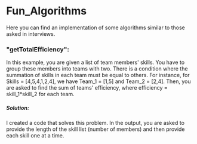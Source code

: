 # Fun_Algorithms
 Here you can find an implementation of some algorithms similar to those asked in interviews.

### "getTotalEfficiency":
In this example, you are given a list of team members' skills. You have to group these members into teams with two. There is a condition where the summation of skills in each team must be equal to others. For instance, for Skills = [4,5,4,1,2,4], we have Team_1 = [1,5] and Team_2 = [2,4]. Then, you are asked to find the sum of teams' efficiency, where efficiency = skill_1*skill_2 for each team.

##### Solution: 
I created a code that solves this problem. In the output, you are asked to provide the length of the skill list (number of members) and then provide each skill one at a time. 











